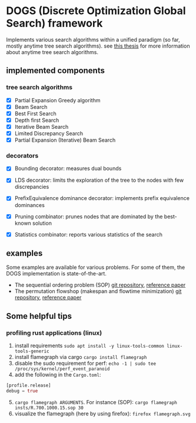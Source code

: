 # DOGS (Discrete Optimization Global Search) framework

Implements various search algorithms within a unified paradigm (so far, mostly anytime tree search algorithms).
see [this thesis](https://www.researchgate.net/publication/346063021_Anytime_tree_search_for_combinatorial_optimization) for more information about anytime tree search algorithms.

## implemented components

### tree search algorithms

- [X] Partial Expansion Greedy algorithm
- [X] Beam Search
- [X] Best First Search
- [X] Depth first Search
- [X] Iterative Beam Search
- [X] Limited Discrepancy Search
- [X] Partial Expansion (Iterative) Beam Search

### decorators

- [X] Bounding decorator: measures dual bounds
- [X] LDS decorator: limits the exploration of the tree to the nodes with few discrepancies
- [X] PrefixEquivalence dominance decorator: implements prefix equivalence dominances
- [X] Pruning combinator: prunes nodes that are dominated by the best-known solution
- [X] Statistics combinator: reports various statistics of the search


## examples

Some examples are available for various problems. For some of them, the DOGS implementation is state-of-the-art.

- The sequential ordering problem (SOP) [git repository](https://github.com/librallu/dogs-sop), [reference paper](https://www.researchgate.net/publication/343267812_Tree_search_for_the_Sequential_Ordering_Problem)
- The permutation flowshop (makespan and flowtime minimization) [git repository](https://github.com/librallu/dogs-pfsp), [reference paper](https://www.researchgate.net/publication/344219325_Iterative_beam_search_algorithms_for_the_permutation_flowshop)


## Some helpful tips


### profiling rust applications (linux)

1. install requirements ```sudo apt install -y linux-tools-common linux-tools-generic```
2. install flamegraph via cargo ```cargo install flamegraph```
3. disable the sudo requirement for perf: ```echo -1 | sudo tee /proc/sys/kernel/perf_event_paranoid```
4. add the following in the ``Cargo.toml``:
```rust
[profile.release]
debug = true
```
5. ```cargo flamegraph ARGUMENTS```. For instance (SOP): ```cargo flamegraph insts/R.700.1000.15.sop 30```
6. visualize the flamegraph (here by using firefox): ```firefox flamegraph.svg```
